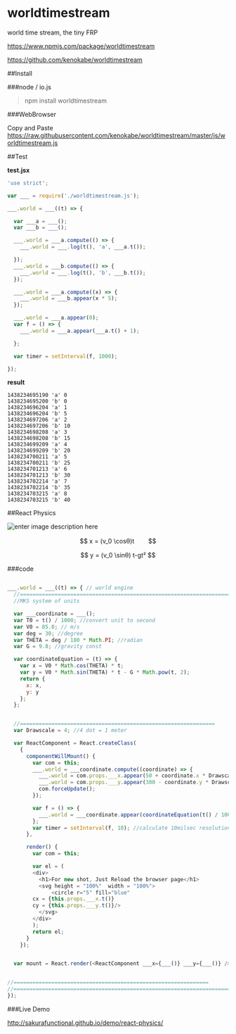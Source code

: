 # worldtimestream
world time stream, the tiny FRP

https://www.npmjs.com/package/worldtimestream

https://github.com/kenokabe/worldtimestream


##Install

###node / io.js

>npm install worldtimestream

###WebBrowser

Copy and Paste
https://raw.githubusercontent.com/kenokabe/worldtimestream/master/js/worldtimestream.js



##Test

**test.jsx**

```js
'use strict';

var ___ = require('./worldtimestream.js');

___.world = ___((t) => {

  var ___a = ___();
  var ___b = ___();

  ___.world = ___a.compute(() => {
    ___.world = ___.log(t(), 'a', ___a.t());

  });
  ___.world = ___b.compute(() => {
    ___.world = ___.log(t(), 'b', ___b.t());
  });

  ___.world = ___a.compute((x) => {
    ___.world = ___b.appear(x * 5);
  });

  ___.world = ___a.appear(0);
  var f = () => {
    ___.world = ___a.appear(___a.t() + 1);

  };

  var timer = setInterval(f, 1000);

});
```

**result**

```
1438234695190 'a' 0
1438234695200 'b' 0
1438234696204 'a' 1
1438234696204 'b' 5
1438234697206 'a' 2
1438234697206 'b' 10
1438234698208 'a' 3
1438234698208 'b' 15
1438234699209 'a' 4
1438234699209 'b' 20
1438234700211 'a' 5
1438234700211 'b' 25
1438234701213 'a' 6
1438234701213 'b' 30
1438234702214 'a' 7
1438234702214 'b' 35
1438234703215 'a' 8
1438234703215 'b' 40
```

##React Physics

![enter image description here](https://lh3.googleusercontent.com/4W_WOyyW4pK6--X5WcJWHNOHmlPuj-3bSuW3g0snPM8=w340-h240-no)

$$
x = (v_0 \cosθ)t　　
$$

$$
y = (v_0 \sinθ) t-gt²
$$


###code

```js

___.world = ___((t) => { // world engine
  //===========================================================================
  //MKS system of units

  var ___coordinate = ___();
  var T0 = t() / 1000; //convert unit to second
  var V0 = 85.0; // m/s
  var deg = 30; //degree
  var THETA = deg / 180 * Math.PI; //radian
  var G = 9.8; //gravity const

  var coordinateEquation = (t) => {
    var x = V0 * Math.cos(THETA) * t;
    var y = V0 * Math.sin(THETA) * t - G * Math.pow(t, 2);
    return {
      x: x,
      y: y
    };
  };


  //==============================================================
  var Drawscale = 4; //4 dot = 1 meter

  var ReactComponent = React.createClass(
    {
      componentWillMount() {
        var com = this;
        ___.world = ___coordinate.compute((coordinate) => {
          ___.world = com.props.___x.appear(50 + coordinate.x * Drawscale);
          ___.world = com.props.___y.appear(300 - coordinate.y * Drawscale);
          com.forceUpdate();
        });

        var f = () => {
          ___.world = ___coordinate.appear(coordinateEquation(t() / 1000 - T0));
        };
        var timer = setInterval(f, 10); //calculate 10milsec resolution
      },

      render() {
        var com = this;

        var el = (
        <div>
          <h1>For new shot, Just Reload the browser page</h1>
          <svg height = "100%"  width = "100%">
              <circle r="5" fill="blue"
        cx = {this.props.___x.t()}
        cy = {this.props.___y.t()}/>
          </svg>
        </div>
        );
        return el;
      }
    });


  var mount = React.render(<ReactComponent ___x={___()} ___y={___()} />, document.body);


//==============================================================
//===========================================================================
});

```

###Live Demo

http://sakurafunctional.github.io/demo/react-physics/
